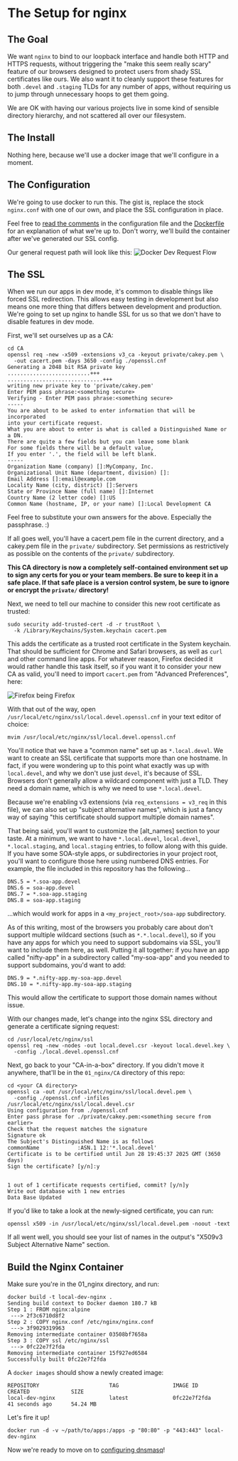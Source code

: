 # The Setup for nginx

## The Goal

We want `nginx` to bind to our loopback interface and handle both HTTP and HTTPS
requests, without triggering the "make this seem really scary" feature of our
browsers designed to protect users from shady SSL certificates like ours. We
also want it to cleanly support these features for both `.devel` and `.staging`
TLDs for any number of apps, without requiring us to jump through unnecessary
hoops to get them going.

We are OK with having our various projects live in some kind of sensible
directory hierarchy, and not scattered all over our filesystem.

## The Install

Nothing here, because we'll use a docker image that we'll configure in a moment.

## The Configuration

We're going to use docker to run this. The gist is, replace the stock
`nginx.conf` with one of our own, and place the SSL configuration in place.

Feel free to [read the comments](nginx.conf) in the configuration file and the
[Dockerfile](Dockerfile) for an explanation of what we're up to.  Don't worry,
we'll build the container after we've generated our SSL config.

Our general request path will look like this:
![Docker Dev Request Flow](images/local-docker-dev-request-flow.svg)

## The SSL

When we run our apps in dev mode, it's common to disable things like forced SSL
redirection. This allows easy testing in development but also means one more
thing that differs between development and production. We're going to set up
nginx to handle SSL for us so that we don't have to disable features in dev
mode.

First, we'll set ourselves up as a CA:

    cd CA
    openssl req -new -x509 -extensions v3_ca -keyout private/cakey.pem \
      -out cacert.pem -days 3650 -config ./openssl.cnf
    Generating a 2048 bit RSA private key
    ..........................+++
    ..............................+++
    writing new private key to 'private/cakey.pem'
    Enter PEM pass phrase:<something secure>
    Verifying - Enter PEM pass phrase:<something secure>
    -----
    You are about to be asked to enter information that will be incorporated
    into your certificate request.
    What you are about to enter is what is called a Distinguished Name or a DN.
    There are quite a few fields but you can leave some blank
    For some fields there will be a default value,
    If you enter '.', the field will be left blank.
    -----
    Organization Name (company) []:MyCompany, Inc.
    Organizational Unit Name (department, division) []:
    Email Address []:email@example.com
    Locality Name (city, district) []:Servers
    State or Province Name (full name) []:Internet
    Country Name (2 letter code) []:US
    Common Name (hostname, IP, or your name) []:Local Development CA

Feel free to substitute your own answers for the above. Especially the
passphrase. :)

If all goes well, you'll have a cacert.pem file in the current directory, and a
cakey.pem file in the `private/` subdirectory. Set permissions as restrictively
as possible on the contents of the `private/` subdirectory.

**This CA directory is now a completely self-contained environment set up to
sign any certs for you or your team members. Be sure to keep it in a safe
place. If that safe place is a version control system, be sure to ignore or
encrypt the `private/` directory!**

Next, we need to tell our machine to consider this new root certificate as
trusted:

    sudo security add-trusted-cert -d -r trustRoot \
      -k /Library/Keychains/System.keychain cacert.pem

This adds the certificate as a trusted root certificate in the System keychain.
That should be sufficient for Chrome and Safari browsers, as well as `curl` and
other command line apps. For whatever reason, Firefox decided it would rather
handle this task itself, so if you want it to consider your new CA as valid,
you'll need to import `cacert.pem` from "Advanced Preferences", here:

![Firefox being Firefox](images/firefox-cacert-import.png)

With that out of the way, open
`/usr/local/etc/nginx/ssl/local.devel.openssl.cnf` in your text editor of
choice:

    mvim /usr/local/etc/nginx/ssl/local.devel.openssl.cnf

You'll notice that we have a "common name" set up as `*.local.devel`. We want to
create an SSL certificate that supports more than one hostname. In fact, if you
were wondering up to this point what exactly was up with `local.devel`, and why
we don't use just `devel`, it's because of SSL. Browsers don't generally allow
a wildcard component with just a TLD. They need a domain name, which is why
we need to use `*.local.devel`.

Because we're enabling v3 extensions (via `req_extensions = v3_req` in this
file), we can also set up "subject alternative names", which is just a fancy
way of saying "this certificate should support multiple domain names".

That being said, you'll want to customize the [alt_names] section to your taste.
At a minimum, we want to have `*.local.devel`, `local.devel`, `*.local.staging`,
and `local.staging` entries, to follow along with this guide. If you have some
SOA-style apps, or subdirectories in your project root, you'll want to configure
those here using numbered DNS entries. For example, the file included in this
repository has the following...

    DNS.5 = *.soa-app.devel
    DNS.6 = soa-app.devel
    DNS.7 = *.soa-app.staging
    DNS.8 = soa-app.staging

...which would work for apps in a `<my_project_root>/soa-app` subdirectory.

As of this writing, most of the browsers you probably care about don't support
multiple wildcard sections (such as `*.*.local.devel`), so if you have any apps
for which you need to support subdomains via SSL, you'll want to include them
here, as well. Putting it all together: if you have an app called "nifty-app" in
a subdirectory called "my-soa-app" and you needed to support subdomains, you'd
want to add:

    DNS.9 = *.nifty-app.my-soa-app.devel
    DNS.10 = *.nifty-app.my-soa-app.staging

This would allow the certificate to support those domain names without issue.

With our changes made, let's change into the nginx SSL directory and generate
a certificate signing request:

    cd /usr/local/etc/nginx/ssl
    openssl req -new -nodes -out local.devel.csr -keyout local.devel.key \
      -config ./local.devel.openssl.cnf

Next, go back to your "CA-in-a-box" directory. If you didn't move it anywhere,
that'll be in the `01_nginx/CA` directory of this repo:

    cd <your CA directory>
    openssl ca -out /usr/local/etc/nginx/ssl/local.devel.pem \
      -config ./openssl.cnf -infiles /usr/local/etc/nginx/ssl/local.devel.csr
    Using configuration from ./openssl.cnf
    Enter pass phrase for ./private/cakey.pem:<something secure from earlier>
    Check that the request matches the signature
    Signature ok
    The Subject's Distinguished Name is as follows
    commonName            :ASN.1 12:'*.local.devel'
    Certificate is to be certified until Jun 28 19:45:37 2025 GMT (3650 days)
    Sign the certificate? [y/n]:y


    1 out of 1 certificate requests certified, commit? [y/n]y
    Write out database with 1 new entries
    Data Base Updated

If you'd like to take a look at the newly-signed certificate, you can run:

    openssl x509 -in /usr/local/etc/nginx/ssl/local.devel.pem -noout -text

If all went well, you should see your list of names in the output's
"X509v3 Subject Alternative Name" section.

## Build the Nginx Container

Make sure you're in the 01_nginx directory, and run:

    docker build -t local-dev-nginx .
    Sending build context to Docker daemon 180.7 kB
    Step 1 : FROM nginx:alpine
     ---> 2f3c6710d8f2
    Step 2 : COPY nginx.conf /etc/nginx/nginx.conf
     ---> 3f9029319963
    Removing intermediate container 03508bf7658a
    Step 3 : COPY ssl /etc/nginx/ssl
     ---> 0fc22e7f2fda
    Removing intermediate container 15f927ed6584
    Successfully built 0fc22e7f2fda

A `docker images` should show a newly created image:

    REPOSITORY                      TAG                 IMAGE ID            CREATED             SIZE
    local-dev-nginx                 latest              0fc22e7f2fda        41 seconds ago      54.24 MB

Let's fire it up!

    docker run -d -v ~/path/to/apps:/apps -p "80:80" -p "443:443" local-dev-nginx

Now we're ready to move on to [configuring dnsmasq](../02_dnsmasq/)!
